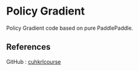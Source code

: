 # Policy Gradient
Policy Gradient code based on pure PaddlePaddle.

## References
GitHub : [cuhkrlcourse](https://github.com/cuhkrlcourse)